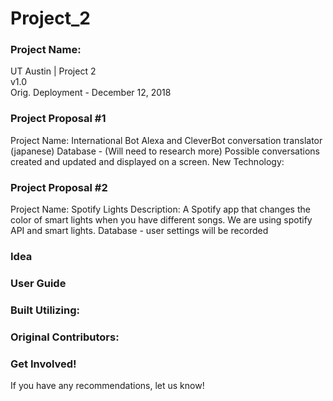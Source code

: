# Project_2

### Project Name:
UT Austin  | Project 2 \
v1.0 \
Orig. Deployment - December 12, 2018

### Project Proposal #1 
Project Name: International Bot
Alexa and CleverBot conversation translator (japanese) 
Database - (Will need to research more) Possible conversations created and updated and displayed on a screen. 
New Technology: 

### Project Proposal #2
Project Name: Spotify Lights
Description: A Spotify app that changes the color of smart lights when you have different songs.
We are using spotify API and smart lights.
Database - user settings will be recorded 




### Idea
### User Guide
### Built Utilizing: 
### Original Contributors:


### Get Involved!
If you have any recommendations, let us know!  
